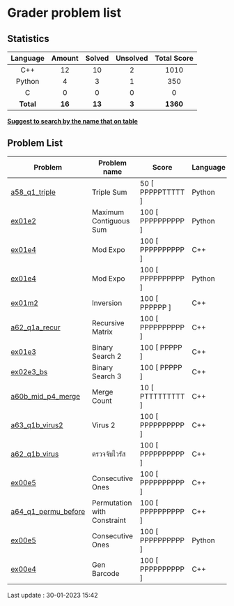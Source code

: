 # Grader problem list
## Statistics

| Language | Amount | Solved | Unsolved | Total Score
| :---: | :---: | :---: | :---: | :---: |
| C++ | 12 | 10 | 2 | 1010 |
| Python | 4 | 3 | 1 | 350 |
| C | 0 | 0 | 0 | 0 |
| **Total** | **16**|**13** | **3**| **1360** |

<u>**Suggest to search by the name that on table**</u>

## Problem List

| Problem | Problem name| Score | Language | Last modified |
|---------|-------------|-------|----------|---------------|
| [a58_q1_triple](a58_q1_triple.py) | Triple Sum | 50 [ PPPPPTTTTT ] | Python | 15:41:50 |
| [ex01e2](ex01e2.py) | Maximum Contiguous Sum | 100 [ PPPPPPPPPP ] | Python | 14:36:06 |
| [ex01e4](ex01e4.cpp) | Mod Expo | 100 [ PPPPPPPPPP ] | C++ | 14:22:33 |
| [ex01e4](ex01e4.py) | Mod Expo | 100 [ PPPPPPPPPP ] | Python | 14:22:33 |
| [ex01m2](ex01m2.cpp) | Inversion | 100 [ PPPPPP ] | C++ | 13:46:25 |
| [a62_q1a_recur](a62_q1a_recur.cpp) | Recursive Matrix | 100 [ PPPPPPPPPP ] | C++ | 13:40:37 |
| [ex01e3](ex01e3.cpp) | Binary Search 2 | 100 [ PPPPP ] | C++ | 12:58:19 |
| [ex02e3_bs](ex02e3_bs.cpp) | Binary Search 3 | 100 [ PPPPP ] | C++ | 26/01/23 16:38:08 |
| [a60b_mid_p4_merge](a60b_mid_p4_merge.cpp) | Merge Count | 10 [ PTTTTTTTTT ] | C++ | 26/01/23 10:41:28 |
| [a63_q1b_virus2](a63_q1b_virus2.cpp) | Virus 2 | 100 [ PPPPPPPPPP ] | C++ | 26/01/23 09:59:50 |
| [a62_q1b_virus](a62_q1b_virus.cpp) | ตรวจจับไวรัส | 100 [ PPPPPPPPPP ] | C++ | 19/01/23 16:41:19 |
| [ex00e5](ex00e5.cpp) | Consecutive Ones | 100 [ PPPPPPPPPP ] | C++ | 19/01/23 10:06:06 |
| [a64_q1_permu_before](a64_q1_permu_before.cpp) | Permutation with Constraint | 100 [ PPPPPPPPPP ] | C++ | 19/01/23 11:39:20 |
| [ex00e5](ex00e5.py) | Consecutive Ones | 100 [ PPPPPPPPPP ] | Python | 19/01/23 10:06:06 |
| [ex00e4](ex00e4.cpp) | Gen Barcode | 100 [ PPPPPPPPPP ] | C++ | 19/01/23 09:55:48 |

Last update : 30-01-2023 15:42
